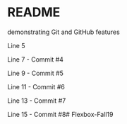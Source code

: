 # README
demonstrating Git and GitHub features

Line 5

Line 7 - Commit #4

Line 9 - Commit #5

Line 11 - Commit #6

Line 13 - Commit #7

Line 15 - Commit #8# Flexbox-Fall19
